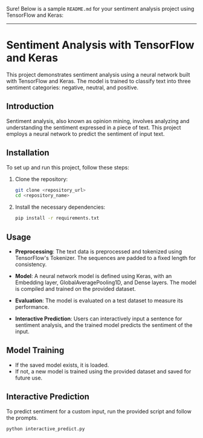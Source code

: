 Sure! Below is a sample `README.md` for your sentiment analysis project using TensorFlow and Keras:

---

# Sentiment Analysis with TensorFlow and Keras

This project demonstrates sentiment analysis using a neural network built with TensorFlow and Keras. The model is trained to classify text into three sentiment categories: negative, neutral, and positive.

## Introduction

Sentiment analysis, also known as opinion mining, involves analyzing and understanding the sentiment expressed in a piece of text. This project employs a neural network to predict the sentiment of input text.

## Installation

To set up and run this project, follow these steps:

1. Clone the repository:
   ```bash
   git clone <repository_url>
   cd <repository_name>
   ```

2. Install the necessary dependencies:
   ```bash
   pip install -r requirements.txt
   ```

## Usage

- **Preprocessing**: The text data is preprocessed and tokenized using TensorFlow's Tokenizer. The sequences are padded to a fixed length for consistency.

- **Model**: A neural network model is defined using Keras, with an Embedding layer, GlobalAveragePooling1D, and Dense layers. The model is compiled and trained on the provided dataset.

- **Evaluation**: The model is evaluated on a test dataset to measure its performance.

- **Interactive Prediction**: Users can interactively input a sentence for sentiment analysis, and the trained model predicts the sentiment of the input.

## Model Training

- If the saved model exists, it is loaded.
- If not, a new model is trained using the provided dataset and saved for future use.

## Interactive Prediction

To predict sentiment for a custom input, run the provided script and follow the prompts.

```bash
python interactive_predict.py
```
